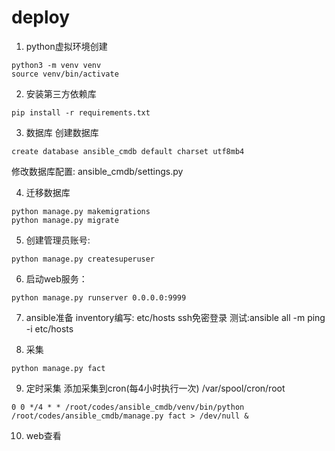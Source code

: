 # deploy #

1. python虚拟环境创建
```
python3 -m venv venv
source venv/bin/activate

```
2. 安装第三方依赖库
```
pip install -r requirements.txt
```

3. 数据库
创建数据库
```
create database ansible_cmdb default charset utf8mb4
```

修改数据库配置: ansible_cmdb/settings.py

4. 迁移数据库
```
python manage.py makemigrations
python manage.py migrate
```

5. 创建管理员账号:
```
python manage.py createsuperuser
```

6. 启动web服务：
```
python manage.py runserver 0.0.0.0:9999
```

7. ansible准备
inventory编写: etc/hosts
ssh免密登录
测试:ansible all -m ping -i etc/hosts

8. 采集
```
python manage.py fact
```

9. 定时采集
添加采集到cron(每4小时执行一次)
/var/spool/cron/root
```
0 0 */4 * * /root/codes/ansible_cmdb/venv/bin/python /root/codes/ansible_cmdb/manage.py fact > /dev/null &
```

10. web查看